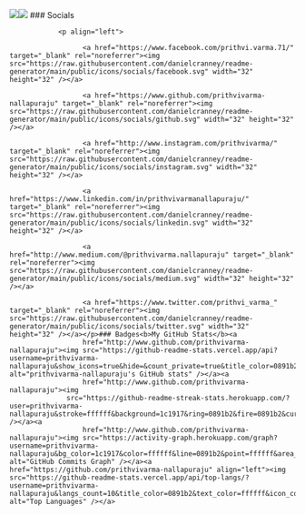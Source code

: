 <a href="https://www.twitter.com/prithvi_varma_" target="_blank" rel="noreferrer"><img
                  src="https://img.shields.io/twitter/follow/prithvi_varma_?logo=twitter&style=for-the-badge&color=0891b2&labelColor=1c1917"
                /></a><a href="https://www.github.com/prithvivarma-nallapuraju" target="_blank" rel="noreferrer"><img
                  src="https://img.shields.io/github/followers/prithvivarma-nallapuraju?logo=github&style=for-the-badge&color=0891b2&labelColor=1c1917" /></a>
                  ### Socials
                  
                  
                <p align="left">
                          
                      <a href="https://www.facebook.com/prithvi.varma.71/" target="_blank" rel="noreferrer"><img src="https://raw.githubusercontent.com/danielcranney/readme-generator/main/public/icons/socials/facebook.svg" width="32" height="32" /></a>
                          
                      <a href="https://www.github.com/prithvivarma-nallapuraju" target="_blank" rel="noreferrer"><img src="https://raw.githubusercontent.com/danielcranney/readme-generator/main/public/icons/socials/github.svg" width="32" height="32" /></a>
                          
                      <a href="http://www.instagram.com/prithvivarma/" target="_blank" rel="noreferrer"><img src="https://raw.githubusercontent.com/danielcranney/readme-generator/main/public/icons/socials/instagram.svg" width="32" height="32" /></a>
                          
                      <a href="https://www.linkedin.com/in/prithvivarmanallapuraju/" target="_blank" rel="noreferrer"><img src="https://raw.githubusercontent.com/danielcranney/readme-generator/main/public/icons/socials/linkedin.svg" width="32" height="32" /></a>
                          
                      <a href="http://www.medium.com/@prithvivarma.nallapuraju" target="_blank" rel="noreferrer"><img src="https://raw.githubusercontent.com/danielcranney/readme-generator/main/public/icons/socials/medium.svg" width="32" height="32" /></a>
                          
                      <a href="https://www.twitter.com/prithvi_varma_" target="_blank" rel="noreferrer"><img src="https://raw.githubusercontent.com/danielcranney/readme-generator/main/public/icons/socials/twitter.svg" width="32" height="32" /></a></p>### Badges<b>My GitHub Stats</b><a
                      href="http://www.github.com/prithvivarma-nallapuraju"><img src="https://github-readme-stats.vercel.app/api?username=prithvivarma-nallapuraju&show_icons=true&hide=&count_private=true&title_color=0891b2&text_color=ffffff&icon_color=0891b2&bg_color=1c1917&hide_border=true&show_icons=true" alt="prithvivarma-nallapuraju's GitHub stats" /></a><a
                      href="http://www.github.com/prithvivarma-nallapuraju"><img
                  src="https://github-readme-streak-stats.herokuapp.com/?user=prithvivarma-nallapuraju&stroke=ffffff&background=1c1917&ring=0891b2&fire=0891b2&currStreakNum=ffffff&currStreakLabel=0891b2&sideNums=ffffff&sideLabels=ffffff&dates=ffffff&hide_border=true" /></a><a
                      href="http://www.github.com/prithvivarma-nallapuraju"><img src="https://activity-graph.herokuapp.com/graph?username=prithvivarma-nallapuraju&bg_color=1c1917&color=ffffff&line=0891b2&point=ffffff&area_color=1c1917&area=true&hide_border=true&custom_title=GitHub%20Commits%20Graph" alt="GitHub Commits Graph" /></a><a href="https://github.com/prithvivarma-nallapuraju" align="left"><img src="https://github-readme-stats.vercel.app/api/top-langs/?username=prithvivarma-nallapuraju&langs_count=10&title_color=0891b2&text_color=ffffff&icon_color=0891b2&bg_color=1c1917&hide_border=true&locale=en&custom_title=Top%20%Languages" alt="Top Languages" /></a>
